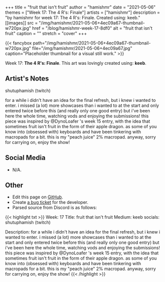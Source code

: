 +++
title =       "fruit that isn't fruit"
author =      "hamishmr"
date =        "2021-05-06"
themes =      ["Week 17: The 4 R's: Finale"]
artists =     ["hamishmr"]
description = "by hamishmr for week 17: The 4 R's: Finale. Created using: keeb."
[[images]]
      src = "/img/hamishmr/2021-05-06+4ec09a67-thumbnail-w720px.jpg"
      href = "/blog/hamishmr-week-17-8df0"
      alt = "fruit that isn't fruit"
      caption = ""
      stretch = "cover"
+++

{{< fancybox path="/img/hamishmr/2021-05-06+4ec09a67-thumbnail-w720px.jpg" file="/img/hamishmr/2021-05-06+4ec09a67.jpg" caption="Placeholder thumbnail for a visual still work." >}}


Week 17: **The 4 R's: Finale**. This art was lovingly created using: **keeb**.

## Artist's Notes

shutuphamish (twitch)

for a while i didn't have an idea for the final refresh, but i knew i wanted to enter. i missed (a lot) more showcases than i wanted to at the start and only entered twice before this (and really only one good entry) but i've been here the whole time, watching vods and enjoying the submissions! this piece was inspired by @DynoLoafer 's week 15 entry, with the idea that sometimes fruit isn't fruit in the form of their apple dragon. as some of you know into (obsessed with) keyboards and have been tinkering with macropads for a bit. this is my "peach juice" 2% macropad. anyway, sorry for carrying on, enjoy the show!

## Social Media

- N/A.

## Other

- Edit this page on [GitHub](https://github.com/teaminkling/web-refresh/edit/main/content/blog/hamishmr-week-17-8df0.md).
- Create [a bug ticket](https://github.com/teaminkling/web-refresh/issues/new?assignees=&labels=bug&template=problem-report.md&title=) for the developer.
- Parsed source from Discord is as follows:

{{< highlight txt >}}
Week: 17
Title: fruit that isn't fruit
Medium: keeb
socials: shutuphamish (twitch)

Description: for a while i didn't have an idea for the final refresh, but i knew i wanted to enter. i missed (a lot) more showcases than i wanted to at the start and only entered twice before this (and really only one good entry) but i've been here the whole time, watching vods and enjoying the submissions! this piece was inspired by @DynoLoafer 's week 15 entry, with the idea that sometimes fruit isn't fruit in the form of their apple dragon. as some of you know into (obsessed with) keyboards and have been tinkering with macropads for a bit. this is my "peach juice" 2% macropad. anyway, sorry for carrying on, enjoy the show!
{{< /highlight >}}
